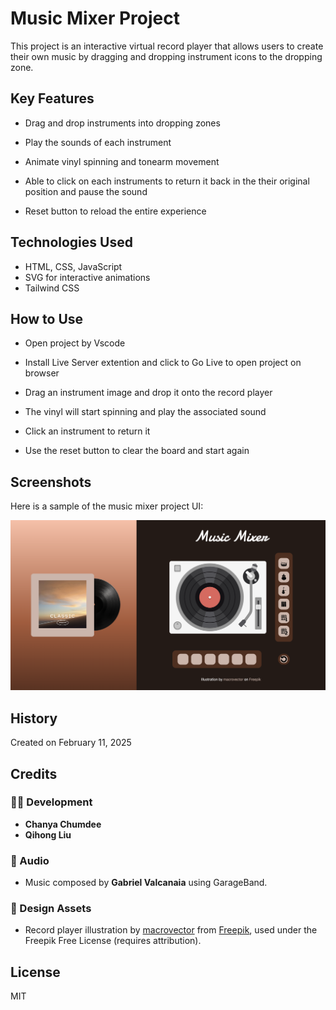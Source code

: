 # Music Mixer Project

This project is an interactive virtual record player that allows users to create their own music by dragging and dropping instrument icons to the dropping zone.

## **Key Features**
* Drag and drop instruments into dropping zones

* Play the sounds of each instrument

* Animate vinyl spinning and tonearm movement 

* Able to click on each instruments to return it back in the their original position and pause the sound

* Reset button to reload the entire experience

## **Technologies Used**
* HTML, CSS, JavaScript
* SVG for interactive animations
* Tailwind CSS

## **How to Use**
* Open project by Vscode

* Install Live Server extention and click to Go Live to open project on browser

* Drag an instrument image and drop it onto the record player

* The vinyl will start spinning and play the associated sound

* Click an instrument to return it 

* Use the reset button to clear the board and start again

## **Screenshots**
Here is a sample of the music mixer project UI:

![ui_sample](./screenshots/music_mixer_uiSample.png)

## **History**
Created on February 11, 2025

## **Credits**
### 👨‍💻 Development
- **Chanya Chumdee** 
- **Qihong Liu** 

### 🎵 Audio
- Music composed by **Gabriel Valcanaia** using GarageBand.

### 🎨 Design Assets
- Record player illustration by [macrovector](https://www.freepik.com/author/macrovector) from [Freepik](https://www.freepik.com), used under the Freepik Free License (requires attribution).

## **License**
MIT